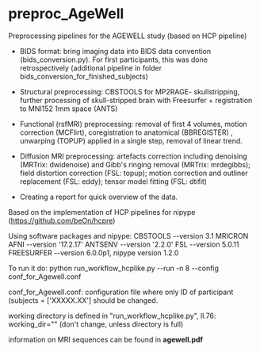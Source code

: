 # preproc_AgeWell

Preprocessing pipelines for the AGEWELL study (based on HCP pipeline)

+ BIDS format: bring imaging data into BIDS data convention (bids_conversion.py). For first participants, this was done retrospectively (additional pipeline in folder bids_conversion_for_finished_subjects)

+ Structural preprocessing: CBSTOOLS for MP2RAGE- skullstripping, further processing of skull-stripped brain with Freesurfer + registration to MNI152 1mm space (ANTS)

+ Functional (rsfMRI) preprocessing: removal of first 4 volumes, motion correction (MCFlirt), coregistration to anatomical (BBREGISTER)
, unwarping (TOPUP) applied in a single step, removal of linear trend.

+ Diffusion MRI preprocessing: artefacts correction including denoising (MRTrix: dwidenoise) and Gibb's ringing removal (MRTrix: mrdegibbs); field distortion correction (FSL: topup); motion correction and outliner replacement (FSL: eddy); tensor model fitting (FSL: dtifit)

+ Creating a report for quick overview of the data.

Based on the implementation of HCP pipelines for nipype (https://github.com/beOn/hcpre)

Using software packages and nipype:
CBSTOOLS --version 3.1 MRICRON AFNI --version '17.2.17' ANTSENV --version '2.2.0' FSL --version 5.0.11 FREESURFER --version 6.0.0p1, nipype version 1.2.0

To run it do:
python run_workflow_hcplike.py --run -n 8 --config conf_for_Agewell.conf 

conf_for_Agewell.conf: configuration file where only ID of participant (subjects = ['XXXXX.XX'] should be changed.

working directory is defined in "run_workflow_hcplike.py", ll.76: working_dir="" (don't change, unless directory is full)

information on MRI sequences can be found in **agewell.pdf**


